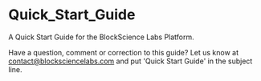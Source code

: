 # Quick_Start_Guide
A Quick Start Guide for the BlockScience Labs Platform.

Have a question, comment or correction to this guide?  Let us know at contact@blocksciencelabs.com and put 'Quick Start Guide' in the subject line.
